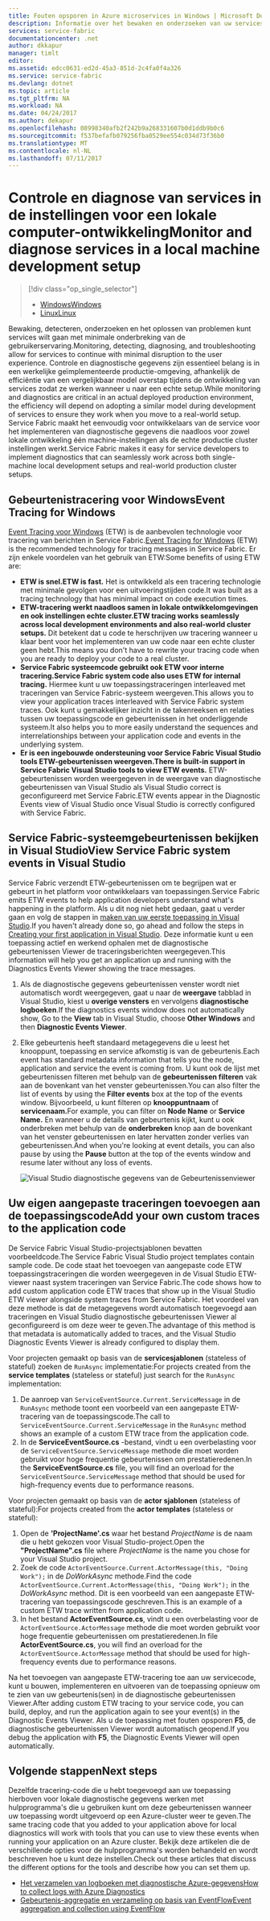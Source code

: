 ```yaml
---
title: Fouten opsporen in Azure microservices in Windows | Microsoft Docs
description: Informatie over het bewaken en onderzoeken van uw services die zijn geschreven met behulp van Microsoft Azure Service Fabric op een lokale ontwikkelcomputer.
services: service-fabric
documentationcenter: .net
author: dkkapur
manager: timlt
editor: 
ms.assetid: edcc0631-ed2d-45a3-851d-2c4fa0f4a326
ms.service: service-fabric
ms.devlang: dotnet
ms.topic: article
ms.tgt_pltfrm: NA
ms.workload: NA
ms.date: 04/24/2017
ms.author: dekapur
ms.openlocfilehash: 08998340afb2f242b9a268331607b0d1ddb9b0c6
ms.sourcegitcommit: f537befafb079256fba0529ee554c034d73f36b0
ms.translationtype: MT
ms.contentlocale: nl-NL
ms.lasthandoff: 07/11/2017
---
```

# <a name="monitor-and-diagnose-services-in-a-local-machine-development-setup"></a><span data-ttu-id="a975b-103">Controle en diagnose van services in de instellingen voor een lokale computer-ontwikkeling</span><span class="sxs-lookup"><span data-stu-id="a975b-103">Monitor and diagnose services in a local machine development setup</span></span>
> [!div class="op_single_selector"]
> * [<span data-ttu-id="a975b-104">Windows</span><span class="sxs-lookup"><span data-stu-id="a975b-104">Windows</span></span>](service-fabric-diagnostics-how-to-monitor-and-diagnose-services-locally.md)
> * [<span data-ttu-id="a975b-105">Linux</span><span class="sxs-lookup"><span data-stu-id="a975b-105">Linux</span></span>](service-fabric-diagnostics-how-to-monitor-and-diagnose-services-locally-linux.md)
> 
> 

<span data-ttu-id="a975b-106">Bewaking, detecteren, onderzoeken en het oplossen van problemen kunt services wilt gaan met minimale onderbreking van de gebruikerservaring.</span><span class="sxs-lookup"><span data-stu-id="a975b-106">Monitoring, detecting, diagnosing, and troubleshooting allow for services to continue with minimal disruption to the user experience.</span></span> <span data-ttu-id="a975b-107">Controle en diagnostische gegevens zijn essentieel belang is in een werkelijke geïmplementeerde productie-omgeving, afhankelijk de efficiëntie van een vergelijkbaar model overstap tijdens de ontwikkeling van services zodat ze werken wanneer u naar een echte setup.</span><span class="sxs-lookup"><span data-stu-id="a975b-107">While monitoring and diagnostics are critical in an actual deployed production environment, the efficiency will depend on adopting a similar model during development of services to ensure they work when you move to a real-world setup.</span></span> <span data-ttu-id="a975b-108">Service Fabric maakt het eenvoudig voor ontwikkelaars van de service voor het implementeren van diagnostische gegevens die naadloos voor zowel lokale ontwikkeling één machine-instellingen als de echte productie cluster instellingen werkt.</span><span class="sxs-lookup"><span data-stu-id="a975b-108">Service Fabric makes it easy for service developers to implement diagnostics that can seamlessly work across both single-machine local development setups and real-world production cluster setups.</span></span>

## <a name="event-tracing-for-windows"></a><span data-ttu-id="a975b-109">Gebeurtenistracering voor Windows</span><span class="sxs-lookup"><span data-stu-id="a975b-109">Event Tracing for Windows</span></span>
<span data-ttu-id="a975b-110">[Event Tracing voor Windows](https://msdn.microsoft.com/library/windows/desktop/bb968803.aspx) (ETW) is de aanbevolen technologie voor tracering van berichten in Service Fabric.</span><span class="sxs-lookup"><span data-stu-id="a975b-110">[Event Tracing for Windows](https://msdn.microsoft.com/library/windows/desktop/bb968803.aspx) (ETW) is the recommended technology for tracing messages in Service Fabric.</span></span> <span data-ttu-id="a975b-111">Er zijn enkele voordelen van het gebruik van ETW:</span><span class="sxs-lookup"><span data-stu-id="a975b-111">Some benefits of using ETW are:</span></span>

* <span data-ttu-id="a975b-112">**ETW is snel.**</span><span class="sxs-lookup"><span data-stu-id="a975b-112">**ETW is fast.**</span></span> <span data-ttu-id="a975b-113">Het is ontwikkeld als een tracering technologie met minimale gevolgen voor een uitvoeringstijden code.</span><span class="sxs-lookup"><span data-stu-id="a975b-113">It was built as a tracing technology that has minimal impact on code execution times.</span></span>
* <span data-ttu-id="a975b-114">**ETW-tracering werkt naadloos samen in lokale ontwikkelomgevingen en ook instellingen echte cluster.**</span><span class="sxs-lookup"><span data-stu-id="a975b-114">**ETW tracing works seamlessly across local development environments and also real-world cluster setups.**</span></span> <span data-ttu-id="a975b-115">Dit betekent dat u code te herschrijven uw tracering wanneer u klaar bent voor het implementeren van uw code naar een echte cluster geen hebt.</span><span class="sxs-lookup"><span data-stu-id="a975b-115">This  means you don't have to rewrite your tracing code when you are ready to deploy your code to a real cluster.</span></span>
* <span data-ttu-id="a975b-116">**Service Fabric systeemcode gebruikt ook ETW voor interne tracering.**</span><span class="sxs-lookup"><span data-stu-id="a975b-116">**Service Fabric system code also uses ETW for internal tracing.**</span></span> <span data-ttu-id="a975b-117">Hiermee kunt u uw toepassingstraceringen interleaved met traceringen van Service Fabric-systeem weergeven.</span><span class="sxs-lookup"><span data-stu-id="a975b-117">This allows you to view your application traces interleaved with Service Fabric system traces.</span></span> <span data-ttu-id="a975b-118">Ook kunt u gemakkelijker inzicht in de takenreeksen en relaties tussen uw toepassingscode en gebeurtenissen in het onderliggende systeem.</span><span class="sxs-lookup"><span data-stu-id="a975b-118">It also helps you to more easily understand the sequences and interrelationships between your application code and events in the underlying system.</span></span>
* <span data-ttu-id="a975b-119">**Er is een ingebouwde ondersteuning voor Service Fabric Visual Studio tools ETW-gebeurtenissen weergeven.**</span><span class="sxs-lookup"><span data-stu-id="a975b-119">**There is built-in support in Service Fabric Visual Studio tools to view ETW events.**</span></span> <span data-ttu-id="a975b-120">ETW-gebeurtenissen worden weergegeven in de weergave van diagnostische gebeurtenissen van Visual Studio als Visual Studio correct is geconfigureerd met Service Fabric.</span><span class="sxs-lookup"><span data-stu-id="a975b-120">ETW events appear in the Diagnostic Events view of Visual Studio once Visual Studio is correctly configured with Service Fabric.</span></span> 

## <a name="view-service-fabric-system-events-in-visual-studio"></a><span data-ttu-id="a975b-121">Service Fabric-systeemgebeurtenissen bekijken in Visual Studio</span><span class="sxs-lookup"><span data-stu-id="a975b-121">View Service Fabric system events in Visual Studio</span></span>
<span data-ttu-id="a975b-122">Service Fabric verzendt ETW-gebeurtenissen om te begrijpen wat er gebeurt in het platform voor ontwikkelaars van toepassingen.</span><span class="sxs-lookup"><span data-stu-id="a975b-122">Service Fabric emits ETW events to help application developers understand what's happening in the platform.</span></span> <span data-ttu-id="a975b-123">Als u dit nog niet hebt gedaan, gaat u verder gaan en volg de stappen in [maken van uw eerste toepassing in Visual Studio](service-fabric-create-your-first-application-in-visual-studio.md).</span><span class="sxs-lookup"><span data-stu-id="a975b-123">If you haven't already done so, go ahead and follow the steps in [Creating your first application in Visual Studio](service-fabric-create-your-first-application-in-visual-studio.md).</span></span> <span data-ttu-id="a975b-124">Deze informatie kunt u een toepassing actief en werkend ophalen met de diagnostische gebeurtenissen Viewer de traceringsberichten weergegeven.</span><span class="sxs-lookup"><span data-stu-id="a975b-124">This information will help you get an application up and running with the Diagnostics Events Viewer showing the trace messages.</span></span>

1. <span data-ttu-id="a975b-125">Als de diagnostische gegevens gebeurtenissen venster wordt niet automatisch wordt weergegeven, gaat u naar de **weergave** tabblad in Visual Studio, kiest u **overige vensters** en vervolgens **diagnostische logboeken**.</span><span class="sxs-lookup"><span data-stu-id="a975b-125">If the diagnostics events window does not automatically show, Go to the **View** tab in Visual Studio, choose **Other Windows** and then **Diagnostic Events Viewer**.</span></span>
2. <span data-ttu-id="a975b-126">Elke gebeurtenis heeft standaard metagegevens die u leest het knooppunt, toepassing en service afkomstig is van de gebeurtenis.</span><span class="sxs-lookup"><span data-stu-id="a975b-126">Each event has standard metadata information that tells you the node, application and service the event is coming from.</span></span> <span data-ttu-id="a975b-127">U kunt ook de lijst met gebeurtenissen filteren met behulp van de **gebeurtenissen filteren** vak aan de bovenkant van het venster gebeurtenissen.</span><span class="sxs-lookup"><span data-stu-id="a975b-127">You can also filter the list of events by using the **Filter events** box at the top of the events window.</span></span> <span data-ttu-id="a975b-128">Bijvoorbeeld, u kunt filteren op **knooppuntnaam** of **servicenaam.**</span><span class="sxs-lookup"><span data-stu-id="a975b-128">For example, you can filter on **Node Name** or **Service Name.**</span></span> <span data-ttu-id="a975b-129">En wanneer u de details van gebeurtenis kijkt, kunt u ook onderbreken met behulp van de **onderbreken** knop aan de bovenkant van het venster gebeurtenissen en later hervatten zonder verlies van gebeurtenissen.</span><span class="sxs-lookup"><span data-stu-id="a975b-129">And when you're looking at event details, you can also pause by using the **Pause** button at the top of the events window and resume later without any loss of events.</span></span>
   
   ![Visual Studio diagnostische gegevens van de Gebeurtenissenviewer](./media/service-fabric-diagnostics-how-to-monitor-and-diagnose-services-locally/DiagEventsExamples2.png)

## <a name="add-your-own-custom-traces-to-the-application-code"></a><span data-ttu-id="a975b-131">Uw eigen aangepaste traceringen toevoegen aan de toepassingscode</span><span class="sxs-lookup"><span data-stu-id="a975b-131">Add your own custom traces to the application code</span></span>
<span data-ttu-id="a975b-132">De Service Fabric Visual Studio-projectsjablonen bevatten voorbeeldcode.</span><span class="sxs-lookup"><span data-stu-id="a975b-132">The Service Fabric Visual Studio project templates contain sample code.</span></span> <span data-ttu-id="a975b-133">De code staat het toevoegen van aangepaste code ETW toepassingstraceringen die worden weergegeven in de Visual Studio ETW-viewer naast system traceringen van Service Fabric.</span><span class="sxs-lookup"><span data-stu-id="a975b-133">The code shows how to add custom application code ETW traces that show up in the Visual Studio ETW viewer alongside system traces from Service Fabric.</span></span> <span data-ttu-id="a975b-134">Het voordeel van deze methode is dat de metagegevens wordt automatisch toegevoegd aan traceringen en Visual Studio diagnostische gebeurtenissen Viewer al geconfigureerd is om deze weer te geven.</span><span class="sxs-lookup"><span data-stu-id="a975b-134">The advantage of this method is that metadata is automatically added to traces, and the Visual Studio Diagnostic Events Viewer is already configured to display them.</span></span>

<span data-ttu-id="a975b-135">Voor projecten gemaakt op basis van de **servicesjablonen** (stateless of stateful) zoeken de `RunAsync` implementatie:</span><span class="sxs-lookup"><span data-stu-id="a975b-135">For projects created from the **service templates** (stateless or stateful) just search for the `RunAsync` implementation:</span></span>

1. <span data-ttu-id="a975b-136">De aanroep van `ServiceEventSource.Current.ServiceMessage` in de `RunAsync` methode toont een voorbeeld van een aangepaste ETW-tracering van de toepassingscode.</span><span class="sxs-lookup"><span data-stu-id="a975b-136">The call to `ServiceEventSource.Current.ServiceMessage` in the `RunAsync` method shows an example of a custom ETW trace from the application code.</span></span>
2. <span data-ttu-id="a975b-137">In de **ServiceEventSource.cs** -bestand, vindt u een overbelasting voor de `ServiceEventSource.ServiceMessage` methode die moet worden gebruikt voor hoge frequentie gebeurtenissen om prestatieredenen.</span><span class="sxs-lookup"><span data-stu-id="a975b-137">In the **ServiceEventSource.cs** file, you will find an overload for the `ServiceEventSource.ServiceMessage` method that should be used for high-frequency events due to performance reasons.</span></span>

<span data-ttu-id="a975b-138">Voor projecten gemaakt op basis van de **actor sjablonen** (stateless of stateful):</span><span class="sxs-lookup"><span data-stu-id="a975b-138">For projects created from the **actor templates** (stateless or stateful):</span></span>

1. <span data-ttu-id="a975b-139">Open de **'ProjectName'.cs** waar het bestand *ProjectName* is de naam die u hebt gekozen voor Visual Studio-project.</span><span class="sxs-lookup"><span data-stu-id="a975b-139">Open the **"ProjectName".cs** file where *ProjectName* is the name you chose for your Visual Studio project.</span></span>  
2. <span data-ttu-id="a975b-140">Zoek de code `ActorEventSource.Current.ActorMessage(this, "Doing Work");` in de *DoWorkAsync* methode.</span><span class="sxs-lookup"><span data-stu-id="a975b-140">Find the code `ActorEventSource.Current.ActorMessage(this, "Doing Work");` in the *DoWorkAsync* method.</span></span>  <span data-ttu-id="a975b-141">Dit is een voorbeeld van een aangepaste ETW-tracering van toepassingscode geschreven.</span><span class="sxs-lookup"><span data-stu-id="a975b-141">This is an example of a custom ETW trace written from application code.</span></span>  
3. <span data-ttu-id="a975b-142">In het bestand **ActorEventSource.cs**, vindt u een overbelasting voor de `ActorEventSource.ActorMessage` methode die moet worden gebruikt voor hoge frequentie gebeurtenissen om prestatieredenen.</span><span class="sxs-lookup"><span data-stu-id="a975b-142">In file **ActorEventSource.cs**, you will find an overload for the `ActorEventSource.ActorMessage` method that should be used for high-frequency events due to performance reasons.</span></span>

<span data-ttu-id="a975b-143">Na het toevoegen van aangepaste ETW-tracering toe aan uw servicecode, kunt u bouwen, implementeren en uitvoeren van de toepassing opnieuw om te zien van uw gebeurtenis(sen) in de diagnostische gebeurtenissen Viewer.</span><span class="sxs-lookup"><span data-stu-id="a975b-143">After adding custom ETW tracing to your service code, you can build, deploy, and run the application again to see your event(s) in the Diagnostic Events Viewer.</span></span> <span data-ttu-id="a975b-144">Als u de toepassing met fouten opsporen **F5**, de diagnostische gebeurtenissen Viewer wordt automatisch geopend.</span><span class="sxs-lookup"><span data-stu-id="a975b-144">If you debug the application with **F5**, the Diagnostic Events Viewer will open automatically.</span></span>

## <a name="next-steps"></a><span data-ttu-id="a975b-145">Volgende stappen</span><span class="sxs-lookup"><span data-stu-id="a975b-145">Next steps</span></span>
<span data-ttu-id="a975b-146">Dezelfde tracering-code die u hebt toegevoegd aan uw toepassing hierboven voor lokale diagnostische gegevens werken met hulpprogramma's die u gebruiken kunt om deze gebeurtenissen wanneer uw toepassing wordt uitgevoerd op een Azure-cluster weer te geven.</span><span class="sxs-lookup"><span data-stu-id="a975b-146">The same tracing code that you added to your application above for local diagnostics will work with tools that you can use to view these events when running your application on an Azure cluster.</span></span> <span data-ttu-id="a975b-147">Bekijk deze artikelen die de verschillende opties voor de hulpprogramma's worden behandeld en wordt beschreven hoe u kunt deze instellen.</span><span class="sxs-lookup"><span data-stu-id="a975b-147">Check out these articles that discuss the different options for the tools and describe how you can set them up.</span></span>

* [<span data-ttu-id="a975b-148">Het verzamelen van logboeken met diagnostische Azure-gegevens</span><span class="sxs-lookup"><span data-stu-id="a975b-148">How to collect logs with Azure Diagnostics</span></span>](service-fabric-diagnostics-how-to-setup-wad.md)
* [<span data-ttu-id="a975b-149">Gebeurtenis-aggregatie en verzameling op basis van EventFlow</span><span class="sxs-lookup"><span data-stu-id="a975b-149">Event aggregation and collection using EventFlow</span></span>](service-fabric-diagnostics-event-aggregation-eventflow.md)

